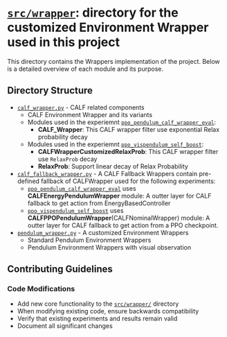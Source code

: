 # [`src/wrapper`](./): directory for the customized Environment Wrapper used in this project

This directory contains the Wrappers implementation of the project. Below is a detailed overview of each module and its purpose.

## Directory Structure

- [`calf_wrapper.py`](./calf_wrapper.py) - CALF related components
  - CALF Environment Wrapper and its variants
  - Modules used in the experiemnt [`ppo_pendulum_calf_wrapper_eval`](../../run/ppo_pendulum_calf_wrapper_eval):
    - **CALF_Wrapper**: This CALF wrapper filter use exponential Relax probability decay
  - Modules used in the experiemnt [`ppo_vispendulum_self_boost`](../../run/ppo_vispendulum_self_boost):
    - **CALFWrapperCustomizedRelaxProb**: This CALF wrapper filter use `RelaxProb` decay
    - **RelaxProb**: Support linear decay of Relax Probability
- [`calf_fallback_wrapper.py`](./calf_fallback_wrapper.py) - A CALF Fallback Wrappers contain pre-defined fallback of CALFWrapper used for the following experiments:
  - [`ppo_pendulum_calf_wrapper_eval`](../../run/ppo_pendulum_calf_wrapper_eval) uses **CALFEnergyPendulumWrapper** module: A outter layer for CALF fallback to get action from EnergyBasedController
  - [`ppo_vispendulum_self_boost`](../../run/ppo_vispendulum_self_boost) uses **CALFPPOPendulumWrapper**(CALFNominalWrapper) module: A outter layer for CALF fallback to get action from a PPO checkpoint.
- [`pendulum_wrapper.py`](./pendulum_wrapper.py) - A customized Environment Wrappers
  - Standard Pendulum Environment Wrappers
  - Pendulum Environment Wrappers with visual observation

## Contributing Guidelines

### Code Modifications
- Add new core functionality to the [`src/wrapper/`](./) directory
- When modifying existing code, ensure backwards compatibility
- Verify that existing experiments and results remain valid
- Document all significant changes
